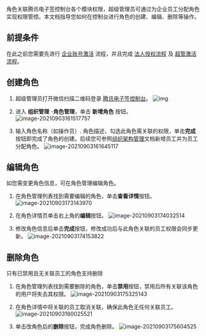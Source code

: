 角色关联腾讯电子签控制台各个模块权限，超级管理员可通过为企业员工分配角色实现权限管控。本文档指导您如何在控制台进行角色的创建、编辑、删除等操作。

## 前提条件

在此之前您需要先进行 [企业账号激活](https://cloud.tencent.com/document/product/1323/58492) 流程，并且完成 [法人授权流程](https://cloud.tencent.com/document/product/1323/58494) 及 [超管激活流程](https://cloud.tencent.com/document/product/1323/58493)。

## 创建角色

1. 超级管理员打开微信扫描二维码登录 [腾讯电子签控制台](https://ess.tencent.com/)。
![img](https://main.qcloudimg.com/raw/76e8f4a498372d70edb95505262dee21.png)

2. 进入 **组织管理** -**角色管理**，单击 **新增角色** 按钮。
![image-20210903161517757](https://main.qcloudimg.com/raw/da6e2a3b41b3fd4246be7274d497054c.png)

3. 输入角色名称（如操作员）. 角色描述，勾选此角色需关联的权限，单击**完成**按钮即完成了角色的创建。后续您可参照[组织架构管理](https://cloud.tencent.com/document/product/1323/58495)文档新增员工并为员工分配角色。
![image-20210903161645117](https://main.qcloudimg.com/raw/675e8a7e3e0f744e448576a093249bc2.png)



## 编辑角色

如您需变更角色信息，可在角色管理编辑角色。

1. 在角色管理列表找到需要编辑的角色，单击**查看详情**按钮。
![image-20210903173143970](https://main.qcloudimg.com/raw/2e568a82ef03294dbafce073238f0137.png)

2. 在角色详情页单击右上角的**编辑**按钮。
![image-20210903174032514](https://main.qcloudimg.com/raw/86b2e2b6e95a0ba1daeacd13e08dd044.png)

3. 修改角色信息后单击**完成**按钮，修改成功后与此角色关联的员工权限会同步更新。
![image-20210903174153822](https://main.qcloudimg.com/raw/e0b8c68591bb29ac44ccf39b8f472b85.png)



## 删除角色
只有已禁用且无关联员工的角色支持删除

1. 在角色管理列表找到需要删除的角色，单击**禁用**按钮，禁用后所有关联该角色的用户将失去其权限。
![image-20210903175325143](https://main.qcloudimg.com/raw/6274b0fe5649d4e1339b33805749990b.png)

2. 在角色详情中将关联的员工取消关联，确保此角色无任何关联员工。
![image-20210903180025521](https://main.qcloudimg.com/raw/303f5ac2f04f76354eae00f5fe42973b.png)

3. 单击改角色后的**删除**按钮，完成角色删除。
![image-20210903175604525](https://main.qcloudimg.com/raw/e618421cd0acfb0910a66ff6d4d12f5c.png)
